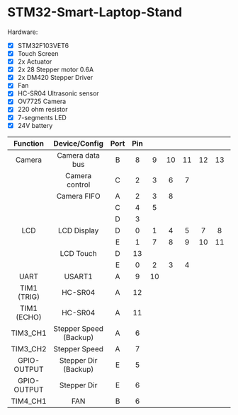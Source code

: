 # STM32-Smart-Laptop-Stand
Hardware:  
- [x] STM32F103VET6   
- [X] Touch Screen   
- [X] 2x Actuator
- [X] 2x 28 Stepper motor 0.6A
- [X] 2x DM420 Stepper Driver
- [X] Fan
- [X] HC-SR04 Ultrasonic sensor
- [X] OV7725 Camera
- [X] 220 ohm resistor
- [X] 7-segments LED
- [X] 24V battery

|   Function  	|      Device/Config     	| Port 	| Pin 	|    	|    	|    	|    	|    	|    	|    	|    	|    	|    	|    	|
|:-----------:	|:----------------------:	|:----:	|:---:	|:--:	|:--:	|:--:	|:--:	|:--:	|:--:	|:--:	|:--:	|:--:	|:--:	|:--:	|
|    Camera   	|     Camera data bus    	|   B  	|  8  	|  9 	| 10 	| 11 	| 12 	| 13 	| 14 	| 15 	| 　 	| 　 	| 　 	| 　 	|
|             	|     Camera control     	|   C  	|  2  	|  3 	|  6 	|  7 	| 　 	| 　 	| 　 	| 　 	| 　 	| 　 	| 　 	| 　 	|
|             	|       Camera FIFO      	|   A  	|  2  	|  3 	|  8 	| 　 	| 　 	| 　 	| 　 	| 　 	| 　 	| 　 	| 　 	| 　 	|
|             	|                        	|   C  	|  4  	|  5 	| 　 	| 　 	| 　 	| 　 	| 　 	| 　 	| 　 	| 　 	| 　 	| 　 	|
|             	|                        	|   D  	|  3  	| 　 	| 　 	| 　 	| 　 	| 　 	| 　 	| 　 	| 　 	| 　 	| 　 	| 　 	|
|     LCD     	|       LCD Display      	|   D  	|  0  	|  1 	|  4 	|  5 	|  7 	|  8 	|  9 	| 10 	| 11 	| 12 	| 14 	| 15 	|
|             	|                        	|   E  	|  1  	|  7 	|  8 	|  9 	| 10 	| 11 	| 12 	| 13 	| 14 	| 15 	| 　 	| 　 	|
|             	|        LCD Touch       	|   D  	|  13 	| 　 	| 　 	| 　 	| 　 	| 　 	| 　 	| 　 	| 　 	| 　 	| 　 	| 　 	|
|             	|                        	|   E  	|  0  	|  2 	|  3 	|  4 	| 　 	| 　 	| 　 	| 　 	| 　 	| 　 	| 　 	| 　 	|
|     UART    	|         USART1         	|   A  	|  9  	| 10 	| 　 	| 　 	| 　 	| 　 	| 　 	| 　 	| 　 	| 　 	| 　 	| 　 	|
| TIM1 (TRIG) 	|         HC-SR04        	|   A  	|  12 	| 　 	| 　 	| 　 	| 　 	| 　 	| 　 	| 　 	| 　 	| 　 	| 　 	| 　 	|
| TIM1 (ECHO) 	|         HC-SR04        	|   A  	|  11 	| 　 	| 　 	| 　 	| 　 	| 　 	| 　 	| 　 	| 　 	| 　 	| 　 	| 　 	|
|   TIM3_CH1  	| Stepper Speed (Backup) 	|   A  	|  6  	| 　 	| 　 	| 　 	| 　 	| 　 	| 　 	| 　 	| 　 	| 　 	| 　 	| 　 	|
|   TIM3_CH2  	|      Stepper Speed     	|   A  	|  7  	| 　 	| 　 	| 　 	| 　 	| 　 	| 　 	| 　 	| 　 	| 　 	| 　 	| 　 	|
| GPIO-OUTPUT 	|  Stepper Dir (Backup)  	|   E  	|  5  	| 　 	| 　 	| 　 	| 　 	| 　 	| 　 	| 　 	| 　 	| 　 	| 　 	| 　 	|
| GPIO-OUTPUT 	|       Stepper Dir      	|   E  	|  6  	| 　 	| 　 	| 　 	| 　 	| 　 	| 　 	| 　 	| 　 	| 　 	| 　 	| 　 	|
|   TIM4_CH1  	|           FAN          	|   B  	|  6  	| 　 	| 　 	| 　 	| 　 	| 　 	| 　 	| 　 	| 　 	| 　 	| 　 	| 　 	|
